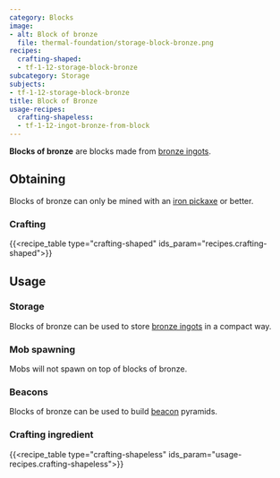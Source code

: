 ```yaml
---
category: Blocks
image:
- alt: Block of bronze
  file: thermal-foundation/storage-block-bronze.png
recipes:
  crafting-shaped:
  - tf-1-12-storage-block-bronze
subcategory: Storage
subjects:
- tf-1-12-storage-block-bronze
title: Block of Bronze
usage-recipes:
  crafting-shapeless:
  - tf-1-12-ingot-bronze-from-block
---
```


**Blocks of bronze** are blocks made from [bronze ingots](../bronze-ingot/).


Obtaining
---------

Blocks of bronze can only be mined with an [iron
pickaxe](https://minecraft.gamepedia.com/Pickaxe) or better.

### Crafting
{{<recipe_table type="crafting-shaped" ids_param="recipes.crafting-shaped">}}


Usage
-----

### Storage
Blocks of bronze can be used to store [bronze ingots](../bronze-ingot/) in a
compact way.

### Mob spawning
Mobs will not spawn on top of blocks of bronze.

### Beacons
Blocks of bronze can be used to build
[beacon](https://minecraft.gamepedia.com/Beacon) pyramids.

### Crafting ingredient
{{<recipe_table type="crafting-shapeless" ids_param="usage-recipes.crafting-shapeless">}}
